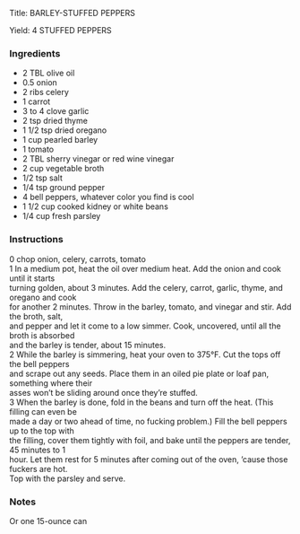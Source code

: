 <!DOCTYPE HTML PUBLIC "-//W3C//DTD HTML 4.0 Transitional//EN">
<html>
  <head>
  <title>BARLEY-STUFFED PEPPERS</title><link rel='stylesheet' href='style.css' type='text/css'><meta http-equiv="Content-Style-Stype" content="text/css">
     <meta http-equiv="Content-Type" content="text/html;charset=utf-8">
     </head><body><div class="recipe" itemscope itemtype="http://schema.org/Recipe"><div class='header'><p class="title"><span class="label">Title:</span> <span itemprop="name">BARLEY-STUFFED PEPPERS</span></p>
<p class="yields"><span class="label">Yield:</span> <span itemprop="recipeYield">4 STUFFED PEPPERS</span></p>
</div><div class="ing"><h3>Ingredients</h3><ul class="ing"><li class="ing" itemprop="ingredients">2 TBL olive oil </li>
<li class="ing" itemprop="ingredients">0.5 onion </li>
<li class="ing" itemprop="ingredients">2 ribs celery </li>
<li class="ing" itemprop="ingredients">1 carrot </li>
<li class="ing" itemprop="ingredients">3 to 4 clove garlic </li>
<li class="ing" itemprop="ingredients">2 tsp dried thyme </li>
<li class="ing" itemprop="ingredients">1 1/2 tsp dried oregano </li>
<li class="ing" itemprop="ingredients">1 cup pearled barley </li>
<li class="ing" itemprop="ingredients">1 tomato </li>
<li class="ing" itemprop="ingredients">2 TBL sherry vinegar or red wine vinegar </li>
<li class="ing" itemprop="ingredients">2 cup vegetable broth </li>
<li class="ing" itemprop="ingredients">1/2 tsp salt </li>
<li class="ing" itemprop="ingredients">1/4 tsp ground pepper </li>
<li class="ing" itemprop="ingredients">4 bell peppers, whatever color you find is cool </li>
<li class="ing" itemprop="ingredients">1 1/2 cup cooked kidney or white beans </li>
<li class="ing" itemprop="ingredients">1/4 cup fresh parsley </li>
</ul>
</div>
<div class="instructions"><h3 class="Instructions">Instructions</h3><div itemprop="recipeInstructions"><p>0 chop onion, celery, carrots, tomato<br>1 In a medium pot, heat the oil over medium heat. Add the onion and cook until it starts<br>turning golden, about 3 minutes. Add the celery, carrot, garlic, thyme, and oregano and cook<br>for another 2 minutes. Throw in the barley, tomato, and vinegar and stir. Add the broth, salt,<br>and pepper and let it come to a low simmer. Cook, uncovered, until all the broth is absorbed<br>and the barley is tender, about 15 minutes.<br>2 While the barley is simmering, heat your oven to 375°F. Cut the tops off the bell peppers<br>and scrape out any seeds. Place them in an oiled pie plate or loaf pan, something where their<br>asses won’t be sliding around once they’re stuffed.<br>3 When the barley is done, fold in the beans and turn off the heat. (This filling can even be<br>made a day or two ahead of time, no fucking problem.) Fill the bell peppers up to the top with<br>the filling, cover them tightly with foil, and bake until the peppers are tender, 45 minutes to 1<br>hour. Let them rest for 5 minutes after coming out of the oven, ’cause those fuckers are hot.<br>Top with the parsley and serve.</p></div></div><div class="modifications"><h3 class="Notes">Notes</h3><p>Or one 15-ounce can</p></div></div>

</body>
</html>